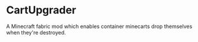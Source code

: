 # CartUpgrader
 A Minecraft fabric mod which enables container minecarts drop themselves when they're destroyed.
